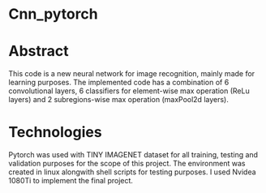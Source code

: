 # Cnn_pytorch

# Abstract
This code is a new neural network for image recognition, mainly made for learning purposes.
The implemented code has a combination of 6 convolutional layers, 6 classifiers for element-wise max operation (ReLu layers) and 2 subregions-wise max operation (maxPool2d layers).

# Technologies
Pytorch was used with TINY IMAGENET dataset for all training, testing and validation purposes for the scope of this project.
The environment was created in linux alongwith shell scripts for testing purposes. I used Nvidea 1080Ti to implement the final project.
